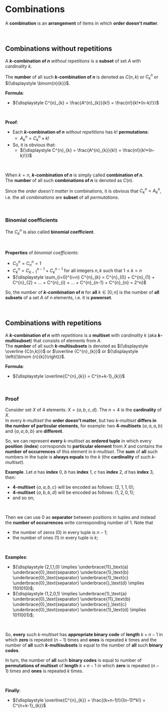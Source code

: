 # Combinations
A **combination** is an **arrangement** of items in which **order doesn't matter**.<br>

<br>

## Combinations without repetitions
A **$k$-combination of $n$** *without repetitions* is a **subset** of set $A$ with *cardinality* $k$.<br>

The **number** of all such **$k$-combination of $n$** is denoted as $`{\displaystyle C(n,k)}`$ or $`{\displaystyle C^{n}_{k}}`$ or $`{\displaystyle \binom{n}{k}}`$.<br>

**Formula**:
- $`{\displaystyle C^{n}_{k} = \frac{A^{n}_{k}}{k!} = \frac{n!}{k!*(n-k)!}}`$

<br>

**Proof**:<br>
- Each **$k$-combination of $n$** *without repetitions* has $k!$ **permutations**:
  - $`A^{n}_{k} = C^{n}_{k} \times k!`$
- So, it is obvious that:
  - $`{\displaystyle C^{n}_{k} = \frac{A^{n}_{k}}{k!} = \frac{n!}{k!*(n-k)!}}`$

<br>

When $k = n$, **$k$-combination of $n$** is simply called **combination of $n$**.<br>
The **number** of all such **combinations of $n$** is denoted as $C(n)$.<br>

Since the *order doesn't matter* in combinations, it is obvious that $`C^{n}_{k} < A^{n}_{k}`$, i.e. the all *combinations* are **subset** of all *permutations*.<br>

<br>

### Binomial coefficients
The $`{\displaystyle C^{n}_{k}}`$ is also called **binomial coefficient**.<br>

<br>

**Properties** of *binomial coefficients*:
- $`{\displaystyle C^{n}_{0} = C^{n}_{n}=1}`$
- $`{\displaystyle C^{n}_{k}=C^{n-1}_{k-1}+C^{n-1}_{k}}`$ for all integers $`{\displaystyle n,k}`$ such that $`{\displaystyle 1 \leq k \lt n}`$
- $`{\displaystyle \sum_{i=0}^{i=n} C^{n}_{k} = C^{n}_{0} + C^{n}_{1} + C^{n}_{2} + ... + C^{n}_{i} + ... + C^{n}_{n-1} + C^{n}_{n} = 2^n}`$

So, the number of **$k$-combination of $n$** for **all** $k∈[0;n]$ is the number of **all subsets** of a set $A$ of $n$ elements, i.e. it is **powerset**.<br>

<br>

## Combinations with repetitions
A **$k$-combination of $n$** *with repetitions* is a **multiset** with *cardinality* $k$ (aka **$k$-multisubset**) that consists of elements from $A$.<br>
The **number** of all such **$k$-multisubsets** is denoted as $`{\displaystyle \overline {C(n,k)}}`$ or $`\overline {C^{n}_{k}}`$ or $`{\displaystyle \left({\binom {n}{k}}\right)}`$.<br>

**Formula**:
- $`{\displaystyle \overline{C^{n}_{k}} = C^{n+k-1}_{k}}`$

<br>

### Proof
Consider set $X$ of $4$ elements: $X = \{a,b,c,d\}$. The $n=4$ is the **cardinality** of $X$.<br>
In every *k-multiset* the **order doesn't matter**, but two *k-multiset* **differs in the number of particular elements**, for example: two **4-multisets** $\{a,a,a,b\}$ and $\{a,a,b,b\}$ are **different**.<br>

So, we can represent **every** *k-multiset* as **ordered tuple** in which every **position** (**index**) corresponds to **particular element** from $X$ and contains the **number of occurrences** of this element in *k-multiset*. The **sum** of **all** such numbers in the tuple is **always equals** to the $k$ (the **cardinality** of such *k-multiset*).

**Example**. Let $a$ has **index** $0$, $b$ has **index** $1$, $c$ has **index** $2$, $d$ has **index** $3$, then:
- **4-multiset** $\{a,a,b,c\}$ will be encoded as follows: $(2,1,1,0)$;
- **4-multiset** $\{a,b,b,d\}$ will be encoded as follows: $(1,2,0,1)$;
- and so on;

<br>

Then we can use $0$ as **separator** between positions in tuples and instead the **number of occurrences** write corresponding number of $1$. Note that
- the number of zeros ($0$) in every tuple is $n-1$;
- the number of ones ($1$) in every tuple is $k$;

<br>

**Examples**:
- $`{\displaystyle (2,1,1,0) \implies \underbrace{11}_\text{a} \underbrace{0}_\text{separator} \underbrace{1}_\text{b} \underbrace{0}_\text{separator} \underbrace{1}_\text{c} \underbrace{0}_\text{separator} \underbrace{}_\text{d} \implies 1101010}`$;
- $`{\displaystyle (1,2,0,1) \implies \underbrace{1}_\text{a} \underbrace{0}_\text{separator} \underbrace{11}_\text{b} \underbrace{0}_\text{separator} \underbrace{}_\text{c} \underbrace{0}_\text{separator} \underbrace{1}_\text{d} \implies 1011001}`$;

<br>

So, **every** such *k-multiset* has **appropriate binary code** of **length** $k+n-1$ in which **zero** is repeated $(n-1)$ times and **ones** is repeated $k$ times and the number of **all** such **$k$-multisubsets** is equal to the number of **all** such **binary codes**.<br>

In turn, the number of **all** such **binary codes** is equal to number of  **permutations of multiset** of **length** $k+n-1$ in which **zero** is repeated $(n-1)$ times and **ones** is repeated $k$ times.<br>

<br>

**Finally**:
- $`{\displaystyle \overline{C^{n}_{k}} = \frac{(k+n-1)!}{(n-1)!*k!} = C^{n+k-1}_{k}}`$